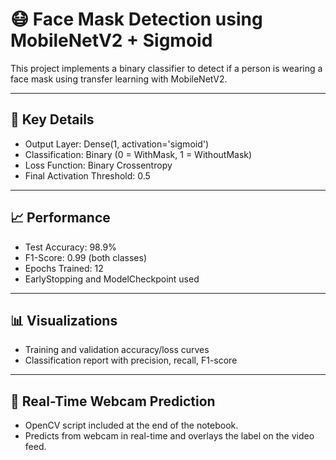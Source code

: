 # 😷 Face Mask Detection using MobileNetV2 + Sigmoid

This project implements a binary classifier to detect if a person is wearing a face mask using transfer learning with MobileNetV2.

---

## 🔧 Key Details

- Output Layer: Dense(1, activation='sigmoid')
- Classification: Binary (0 = WithMask, 1 = WithoutMask)
- Loss Function: Binary Crossentropy
- Final Activation Threshold: 0.5

---

## 📈 Performance

- Test Accuracy: 98.9%
- F1-Score: 0.99 (both classes)
- Epochs Trained: 12
- EarlyStopping and ModelCheckpoint used

---

## 📊 Visualizations

- Training and validation accuracy/loss curves
- Classification report with precision, recall, F1-score

---

## 🎥 Real-Time Webcam Prediction

- OpenCV script included at the end of the notebook.
- Predicts from webcam in real-time and overlays the label on the video feed.
